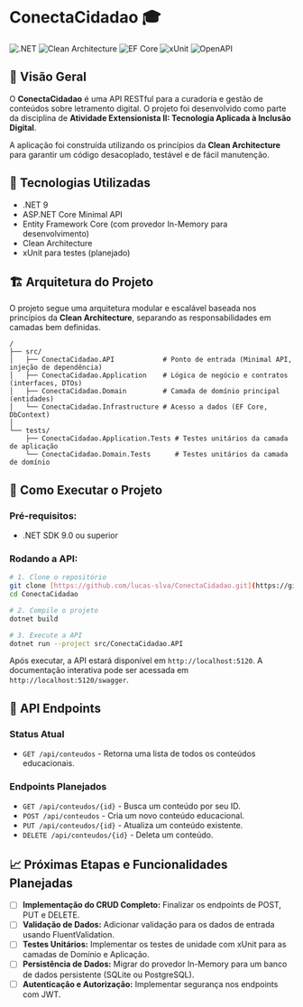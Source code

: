 # ConectaCidadao 🎓

![.NET](https://img.shields.io/badge/.NET-9-512BD4?style=flat&logo=dotnet&logoColor=white)
![Clean Architecture](https://img.shields.io/badge/Architecture-Clean-blue?style=flat)
![EF Core](https://img.shields.io/badge/EF%20Core-In--Memory-512BD4?style=flat&logo=nuget&logoColor=white)
![xUnit](https://img.shields.io/badge/xUnit-Testing-5E97D0?style=flat&logo=nuget&logoColor=white)
![OpenAPI](https://img.shields.io/badge/OpenAPI-Docs-85EA2D?style=flat&logo=swagger&logoColor=white)

## 📖 **Visão Geral**
O **ConectaCidadao** é uma API RESTful para a curadoria e gestão de conteúdos sobre letramento digital. O projeto foi desenvolvido como parte da disciplina de **Atividade Extensionista II: Tecnologia Aplicada à Inclusão Digital**.

A aplicação foi construída utilizando os princípios da **Clean Architecture** para garantir um código desacoplado, testável e de fácil manutenção.

## 🚀 **Tecnologias Utilizadas**
- .NET 9
- ASP.NET Core Minimal API
- Entity Framework Core (com provedor In-Memory para desenvolvimento)
- Clean Architecture
- xUnit para testes (planejado)

## 🏗️ **Arquitetura do Projeto**
O projeto segue uma arquitetura modular e escalável baseada nos princípios da **Clean Architecture**, separando as responsabilidades em camadas bem definidas.

```plaintext
/
├── src/
│   ├── ConectaCidadao.API            # Ponto de entrada (Minimal API, injeção de dependência)
│   ├── ConectaCidadao.Application    # Lógica de negócio e contratos (interfaces, DTOs)
│   ├── ConectaCidadao.Domain         # Camada de domínio principal (entidades)
│   └── ConectaCidadao.Infrastructure # Acesso a dados (EF Core, DbContext)
│
└── tests/
    ├── ConectaCidadao.Application.Tests # Testes unitários da camada de aplicação
    └── ConectaCidadao.Domain.Tests      # Testes unitários da camada de domínio
```

## 🔧 **Como Executar o Projeto**
### Pré-requisitos:
- .NET SDK 9.0 ou superior

### Rodando a API:
```bash
# 1. Clone o repositório
git clone [https://github.com/lucas-slva/ConectaCidadao.git](https://github.com/lucas-slva/ConectaCidadao.git)
cd ConectaCidadao

# 2. Compile o projeto
dotnet build

# 3. Execute a API
dotnet run --project src/ConectaCidadao.API
```
Após executar, a API estará disponível em `http://localhost:5120`. A documentação interativa pode ser acessada em `http://localhost:5120/swagger`.

## 🎯 **API Endpoints**
### Status Atual
- `GET /api/conteudos` - Retorna uma lista de todos os conteúdos educacionais.

### Endpoints Planejados
- `GET /api/conteudos/{id}` - Busca um conteúdo por seu ID.
- `POST /api/conteudos` - Cria um novo conteúdo educacional.
- `PUT /api/conteudos/{id}` - Atualiza um conteúdo existente.
- `DELETE /api/conteudos/{id}` - Deleta um conteúdo.

## 📈 **Próximas Etapas e Funcionalidades Planejadas**
- [ ] **Implementação do CRUD Completo:** Finalizar os endpoints de POST, PUT e DELETE.
- [ ] **Validação de Dados:** Adicionar validação para os dados de entrada usando FluentValidation.
- [ ] **Testes Unitários:** Implementar os testes de unidade com xUnit para as camadas de Domínio e Aplicação.
- [ ] **Persistência de Dados:** Migrar do provedor In-Memory para um banco de dados persistente (SQLite ou PostgreSQL).
- [ ] **Autenticação e Autorização:** Implementar segurança nos endpoints com JWT.
